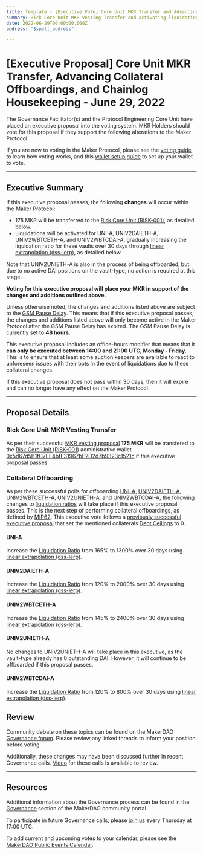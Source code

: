 ```yaml
---
title: Template - [Executive Vote] Core Unit MKR Transfer and Advancing Collateral Offboardings - June 29, 2022
summary: Rick Core Unit MKR Vesting Transfer and activating liquidations lerp on selected Uniswap V2 vaults and UNI-A.
date: 2022-06-29T00:00:00.000Z
address: "$spell_address"

---
```

# [Executive Proposal] Core Unit MKR Transfer, Advancing Collateral Offboardings, and Chainlog Housekeeping - June 29, 2022

The Governance Facilitator(s) and the Protocol Engineering Core Unit have placed an executive proposal into the voting system. MKR Holders should vote for this proposal if they support the following alterations to the Maker Protocol.

If you are new to voting in the Maker Protocol, please see the [voting guide](https://community-development.makerdao.com/en/learn/governance/how-voting-works/) to learn how voting works, and this [wallet setup guide](https://community-development.makerdao.com/en/learn/governance/voting-setup/) to set up your wallet to vote.

---

## Executive Summary

If this executive proposal passes, the following **changes** will occur within the Maker Protocol:
- 175 MKR will be transferred to the [Risk Core Unit (RISK-001)](https://mips.makerdao.com/mips/details/MIP39c2SP2), as detailed below. 
- Liquidations will be activated for UNI-A, UNIV2DAIETH-A, UNIV2WBTCETH-A, and UNIV2WBTCDAI-A, gradually increasing the liquidation ratio for these vaults over 30 days through [linear extrapolation (dss-lerp)](https://manual.makerdao.com/module-index/module-lerp#considerations), as detailed below.

Note that UNIV2UNIETH-A is also in the process of being offboarded, but due to no active DAI positions on the vault-type, no action is required at this stage.

**Voting for this executive proposal will place your MKR in support of the changes and additions outlined above.**

Unless otherwise noted, the changes and additions listed above are subject to the [GSM Pause Delay](https://manual.makerdao.com/parameter-index/core/param-gsm-pause-delay). This means that if this executive proposal passes, the changes and additions listed above will only become active in the Maker Protocol after the GSM Pause Delay has expired. The GSM Pause Delay is currently set to **48 hours**.

This executive proposal includes an office-hours modifier that means that it **can only be executed between 14:00 and 21:00 UTC, Monday - Friday**. This is to ensure that at least some auction keepers are available to react to unforeseen issues with their bots in the event of liquidations due to these collateral changes.

If this executive proposal does not pass within 30 days, then it will expire and can no longer have any effect on the Maker Protocol.

---

## Proposal Details

### Rick Core Unit MKR Vesting Transfer

As per their successful [MKR vesting proposal](https://mips.makerdao.com/mips/details/MIP40c3SP25) **175 MKR** will be transfered to the [Risk Core Unit (RISK-001)](https://mips.makerdao.com/mips/details/MIP39c2SP2) administrative wallet [0x5d67d5B1fC7EF4bfF31967bE2D2d7b9323c1521c](https://etherscan.io/address/0x5d67d5B1fC7EF4bfF31967bE2D2d7b9323c1521c) if this executive proposal passes.

### Collateral Offboarding

As per these successful polls for offboarding [UNI-A](https://vote.makerdao.com/polling/QmSfLS6V#poll-detail), [UNIV2DAIETH-A](https://vote.makerdao.com/polling/QmQUozNn#poll-detail), [UNIV2WBTCETH-A](https://vote.makerdao.com/polling/QmY3YsDB#poll-detail), [UNIV2UNIETH-A](https://vote.makerdao.com/polling/QmUeYVa2#poll-detail), and [UNIV2WBTCDAI-A](https://vote.makerdao.com/polling/QmZHNkip#poll-detail), the following changes to [liquidation ratios](https://manual.makerdao.com/parameter-index/vault-risk/param-liquidation-ratio?q=debt+ceiling) will take place if this executive proposal passes. This is the next step of performing collateral offboardings, as defined by [MIP62](https://mips.makerdao.com/mips/details/MIP62). This executive vote follows a [previously successful executive proposal](https://vote.makerdao.com/executive/template-executive-vote-parameter-changes-starknet-bridge-limit-and-authority-changes-recognized-delegate-compensation-sh-001-budget-distribution-june-08-2022#proposal-detail) that set the mentioned collaterals [Debt Ceilings](https://manual.makerdao.com/parameter-index/vault-risk/param-debt-ceiling?q=debt+ceiling) to 0.

#### UNI-A

Increase the [Liquidation Ratio](https://manual.makerdao.com/parameter-index/vault-risk/param-liquidation-ratio?q=debt+ceiling) from 165% to 1300% over 30 days using [linear extrapolation (dss-lerp)](https://manual.makerdao.com/module-index/module-lerp#considerations).

#### UNIV2DAIETH-A

Increase the [Liquidation Ratio](https://manual.makerdao.com/parameter-index/vault-risk/param-liquidation-ratio?q=debt+ceiling) from 120% to 2000% over 30 days using [linear extrapolation (dss-lerp)](https://manual.makerdao.com/module-index/module-lerp#considerations).

#### UNIV2WBTCETH-A

Increase the [Liquidation Ratio](https://manual.makerdao.com/parameter-index/vault-risk/param-liquidation-ratio?q=debt+ceiling) from 145% to 2400% over 30 days using [linear extrapolation (dss-lerp)](https://manual.makerdao.com/module-index/module-lerp#considerations).

#### UNIV2UNIETH-A

No changes to UNIV2UNIETH-A will take place in this executive, as the vault-type already has 0 outstanding DAI. However, it will continue to be offboarded if this proposal passes.

#### UNIV2WBTCDAI-A

Increase the [Liquidation Ratio](https://manual.makerdao.com/parameter-index/vault-risk/param-liquidation-ratio?q=debt+ceiling) from 120% to 800% over 30 days using [linear extrapolation (dss-lerp)](https://manual.makerdao.com/module-index/module-lerp#considerations).


## Review

Community debate on these topics can be found on the MakerDAO [Governance forum](https://forum.makerdao.com/). Please review any linked threads to inform your position before voting.

Additionally, these changes may have been discussed further in recent Governance calls. [Video](https://www.youtube.com/playlist?list=PLLzkWCj8ywWNq5-90-Id6VPSsrk4OWVan) for these calls is available to review.

---

## Resources

Additional information about the Governance process can be found in the [Governance](https://community-development.makerdao.com/en/learn/governance) section of the MakerDAO community portal.

To participate in future Governance calls, please [join us](https://github.com/makerdao/community/tree/master/governance/governance-and-risk-meetings) every Thursday at 17:00 UTC.

To add current and upcoming votes to your calendar, please see the [MakerDAO Public Events Calendar](https://calendar.google.com/calendar/embed?src=makerdao.com_3efhm2ghipksegl009ktniomdk%40group.calendar.google.com&ctz=UTC&mode=week&showCalendars=0&showPrint=0).
